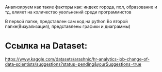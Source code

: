 Анализируем как такие факторы как: 
индекс города, 
пол, 
образование и тд, 
влияет на количество увольнений среди программистов

В первой папке, представлен сам код на python 
Во второй папке(Визуализация), представлены графики и диаграммы)

# Ссылка на Dataset: 
https://www.kaggle.com/datasets/arashnic/hr-analytics-job-change-of-data-scientists/suggestions?status=pending&yourSuggestions=true
